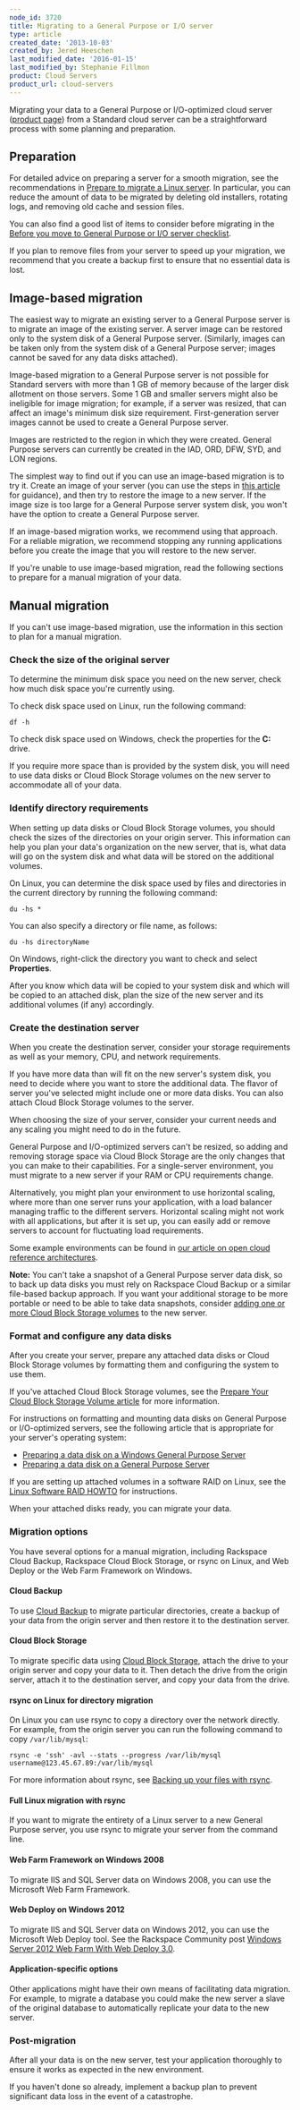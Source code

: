 ```yaml
---
node_id: 3720
title: Migrating to a General Purpose or I/O server
type: article
created_date: '2013-10-03'
created_by: Jered Heeschen
last_modified_date: '2016-01-15'
last_modified_by: Stephanie Fillmon
product: Cloud Servers
product_url: cloud-servers
---
```


Migrating your data to a General Purpose or I/O-optimized cloud server ([product page](http://www.rackspace.com/cloud/servers "Rackspace Cloud Servers page")) from a Standard cloud server can be a straightforward process with some planning and preparation.

## Preparation

[prep]:/knowledge_center/preparing-for-a-cloud-server-migration "Preparing for a Cloud Server Migration"

For detailed advice on preparing a server for a smooth migration, see the recommendations in [Prepare to migrate a Linux server][prep]. In particular, you can reduce the amount of data to be migrated by deleting old installers, rotating logs, and removing old cache and session files.

You can also find a good list of items to consider before migrating in the [Before you move to General Purpose or I/O server checklist](/how-to/before-you-move-to-general-purpose-or-io-cloud-server-checklist).

If you plan to remove files from your server to speed up your migration, we recommend that you create a backup first to ensure that no essential data is lost.

## Image-based migration

[makeimage]:/knowledge_center/cloud-essentials-4-creating-an-image-backup-cloning-and-restoring-a-server-from-a-saved "Creating and Restoring Images"

The easiest way to migrate an existing server to a General Purpose server is to migrate an image of the existing server. A server image can be restored only to the system disk of a General Purpose server. (Similarly, images can be taken only from the system disk of a General Purpose server; images cannot be saved for any data disks attached).

Image-based migration to a General Purpose server is not possible for Standard servers with more than 1 GB of memory because of the larger disk allotment on those servers. Some 1 GB and smaller servers might also be ineligible for image migration; for example, if a server was resized, that can affect an image's minimum disk size requirement. First-generation server images cannot be used to create a General Purpose server.

Images are restricted to the region in which they were created. General Purpose servers can currently be created in the IAD, ORD, DFW, SYD, and LON regions.

The simplest way to find out if you can use an image-based migration is to try it. Create an image of your server (you can use the steps in [this article][makeimage] for guidance), and then try to restore the image to a new server. If the image size is too large for a General Purpose server system disk, you won't have the option to create a General Purpose server.

If an image-based migration works, we recommend using that approach. For a reliable migration, we recommend stopping any running applications before you create the image that you will restore to the new server.

If you're unable to use image-based migration, read the following sections to prepare for a manual migration of your data.

## Manual migration

If you can't use image-based migration, use the information in this section to plan for a manual migration.

### Check the size of the original server

To determine the minimum disk space you need on the new server, check how much disk space you're currently using.

To check disk space used on Linux, run the following command:

    df -h

To check disk space used on Windows, check the properties for the **C:** drive.

If you require more space than is provided by the system disk, you will need to use data disks or Cloud Block Storage volumes on the new server to accommodate all of your data.

### Identify directory requirements

When setting up data disks or Cloud Block Storage volumes, you should check the sizes of the directories on your origin server. This information can help you plan your data's organization on the new server, that is, what data will go on the system disk and what data will be stored on the additional volumes.

On Linux, you can determine the disk space used by files and directories in the current directory by running the following command:

    du -hs *

You can also specify a directory or file name, as follows:

    du -hs directoryName

On Windows, right-click the directory you want to check and select **Properties**.

After you know which data will be copied to your system disk and which will be copied to an attached disk, plan the size of the new server and its additional volumes (if any) accordingly.

### Create the destination server

[arch]:/knowledge_center/rackspace-open-cloud-reference-architecture

When you create the destination server, consider your storage requirements as well as your memory, CPU, and network requirements.

If you have more data than will fit on the new server's system disk, you need to decide where you want to store the additional data. The flavor of server you've selected might include one or more data disks. You can also attach Cloud Block Storage volumes to the server.

When choosing the size of your server, consider your current needs and any scaling you might need to do in the future.

General Purpose and I/O-optimized servers can't be resized, so adding and removing storage space via Cloud Block Storage are the only changes that you can make to their capabilities. For a single-server environment, you must migrate to a new server if your RAM or CPU requirements change.

Alternatively, you might plan your environment to use horizontal scaling, where more than one server runs your application, with a load balancer managing traffic to the different servers. Horizontal scaling might not work with all applications, but after it is set up, you can easily add or remove servers to account for fluctuating load requirements.

Some example environments can be found in [our article on open cloud reference architectures][arch].

**Note:** You can't take a snapshot of a General Purpose server data disk, so to back up data disks you must rely on Rackspace Cloud Backup or a similar file-based backup approach. If you want your additional storage to be more portable or need to be able to take data snapshots, consider [adding one or more Cloud Block Storage volumes](/how-to/create-and-attach-a-cloud-block-storage-volume) to the new server.

### Format and configure any data disks

[windata]:/knowledge_center/node/3750
[linuxdata]:/knowledge_center/node/3749
[softraid]:http://www.tldp.org/HOWTO/Software-RAID-HOWTO.html "Linux Software RAID HOWTO"

After you create your server, prepare any attached data disks or Cloud Block Storage volumes by formatting them and configuring the system to use them.

If you've attached Cloud Block Storage volumes, see the [Prepare Your Cloud Block Storage Volume article](/how-to/prepare-your-cloud-block-storage-volume) for more information.

For instructions on formatting and mounting data disks on General Purpose or I/O-optimized servers, see the following article that is appropriate for your server's operating system:

- [Preparing a data disk on a Windows General Purpose Server][windata]
- [Preparing a data disk on a General Purpose Server][linuxdata]

If you are setting up attached volumes in a software RAID on Linux, see the [Linux Software RAID HOWTO][softraid] for instructions.

When your attached disks ready, you can migrate your data.

### Migration options

You have several options for a manual migration, including Rackspace Cloud Backup, Rackspace Cloud Block Storage, or rsync on Linux, and Web Deploy or the Web Farm Framework on Windows.

#### Cloud Backup

To use [Cloud Backup](/how-to/rackspace-cloud-backup-overview) to migrate particular directories, create a backup of your data from the origin server and then restore it to the destination server.

#### Cloud Block Storage

To migrate specific data using [Cloud Block Storage](/how-to/cloud-block-storage-overview), attach the drive to your origin server and copy your data to it. Then detach the drive from the origin server, attach it to the destination server, and copy your data from the drive.

#### rsync on Linux for directory migration

On Linux you can use rsync to copy a directory over the network directly. For example, from the origin server you can run the following command to copy `/var/lib/mysql`:

    rsync -e 'ssh' -avl --stats --progress /var/lib/mysql username@123.45.67.89:/var/lib/mysql

For more information about rsync, see [Backing up your files with rsync](/how-to/backing-up-your-files-with-rsync).

#### Full Linux migration with rsync

If you want to migrate the entirety of a Linux server to a new General Purpose server, you use rsync to migrate your server from the command line.

#### Web Farm Framework on Windows 2008

To migrate IIS and SQL Server data on Windows 2008, you can use the Microsoft Web Farm Framework.

#### Web Deploy on Windows 2012

To migrate IIS and SQL Server data on Windows 2012, you can use the Microsoft Web Deploy tool. See the Rackspace Community post [Windows Server 2012 Web Farm With Web Deploy 3.0](https://community.rackspace.com/products/f/25/t/641).

#### Application-specific options

Other applications might have their own means of facilitating data migration. For example, to migrate a database you could make the new server a slave of the original database to automatically replicate your data to the new server.

### Post-migration

After all your data is on the new server, test your application thoroughly to ensure it works as expected in the new environment.

If you haven't done so already, implement a backup plan to prevent significant data loss in the event of a catastrophe.
